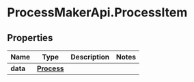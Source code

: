# ProcessMakerApi.ProcessItem

## Properties
Name | Type | Description | Notes
------------ | ------------- | ------------- | -------------
**data** | [**Process**](Process.md) |  | 


